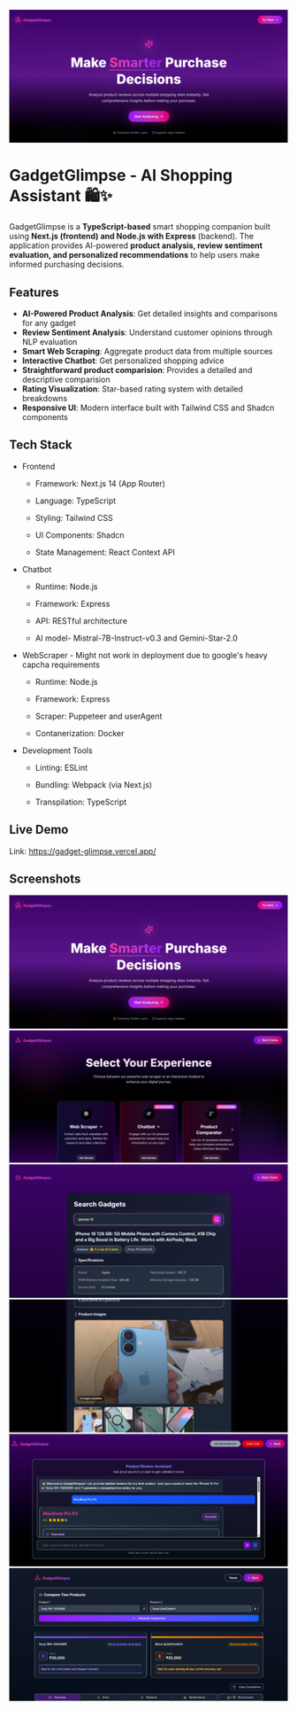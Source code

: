 ![1](https://github.com/AkankshRakesh/GadgetGlimpse/blob/master/site-images/1.png)
# GadgetGlimpse - AI Shopping Assistant 🛍️✨
GadgetGlimpse is a **TypeScript-based** smart shopping companion built using **Next.js (frontend) and Node.js with Express** (backend). The application provides AI-powered **product analysis, review sentiment evaluation, and personalized recommendations** to help users make informed purchasing decisions.

## Features
- **AI-Powered Product Analysis**: Get detailed insights and comparisons for any gadget
- **Review Sentiment Analysis**: Understand customer opinions through NLP evaluation
- **Smart Web Scraping**: Aggregate product data from multiple sources
- **Interactive Chatbot**: Get personalized shopping advice
- **Straightforward product comparision**: Provides a detailed and descriptive comparision
- **Rating Visualization**: Star-based rating system with detailed breakdowns
- **Responsive UI**: Modern interface built with Tailwind CSS and Shadcn components

## Tech Stack
- Frontend
  - Framework: Next.js 14 (App Router)

  - Language: TypeScript

  - Styling: Tailwind CSS

  - UI Components: Shadcn

  - State Management: React Context API

- Chatbot
  - Runtime: Node.js

  - Framework: Express

  - API: RESTful architecture
 
  - AI model- Mistral-7B-Instruct-v0.3 and Gemini-Star-2.0
 
- WebScraper - Might not work in deployment due to google's heavy capcha requirements
  - Runtime: Node.js
 
  - Framework: Express
 
  - Scraper: Puppeteer and userAgent
 
  - Contanerization: Docker
 
- Development Tools
  - Linting: ESLint

  - Bundling: Webpack (via Next.js)

  - Transpilation: TypeScript

## Live Demo
  Link: https://gadget-glimpse.vercel.app/
## Screenshots
![1](https://github.com/AkankshRakesh/GadgetGlimpse/blob/master/site-images/1.png)
![2](https://github.com/AkankshRakesh/GadgetGlimpse/blob/master/site-images/2.png)
![3](https://github.com/AkankshRakesh/GadgetGlimpse/blob/master/site-images/3.png)
![4](https://github.com/AkankshRakesh/GadgetGlimpse/blob/master/site-images/4.png)
![5](https://github.com/AkankshRakesh/GadgetGlimpse/blob/master/site-images/5.png)
![5](https://github.com/AkankshRakesh/GadgetGlimpse/blob/master/site-images/6.png)
